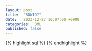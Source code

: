 ```yaml
---
layout: post
title:  "ROWID?"
date:   2023-12-27 10:07:00 +0900
categories:  DML
published: false
---
```


{% highlight sql %}
{% endhighlight %}